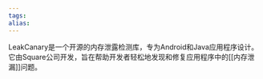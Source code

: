 ```yaml
---
tags: 
alias:
---
```


LeakCanary是一个开源的内存泄露检测库，专为Android和Java应用程序设计。它由Square公司开发，旨在帮助开发者轻松地发现和修复应用程序中的[[内存泄漏]]问题。

